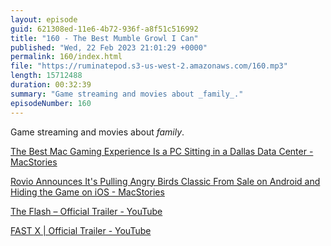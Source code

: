 ```yaml
---
layout: episode
guid: 621308ed-11e6-4b72-936f-a8f51c516992
title: "160 - The Best Mumble Growl I Can"
published: "Wed, 22 Feb 2023 21:01:29 +0000"
permalink: 160/index.html
file: "https://ruminatepod.s3-us-west-2.amazonaws.com/160.mp3"
length: 15712488
duration: 00:32:39
summary: "Game streaming and movies about _family_."
episodeNumber: 160
---
```


Game streaming and movies about _family_.

[The Best Mac Gaming Experience Is a PC Sitting in a Dallas Data Center - MacStories](https://www.macstories.net/stories/the-best-mac-gaming-experience-is-a-pc-sitting-in-a-dallas-data-center/)

[Rovio Announces It's Pulling Angry Birds Classic From Sale on Android and Hiding the Game on iOS - MacStories](https://www.macstories.net/news/rovio-announces-its-pulling-angry-birds-classic-from-sale-on-android-and-hiding-the-game-on-ios/)

[The Flash – Official Trailer - YouTube](https://www.youtube.com/watch?v=hebWYacbdvc)

[FAST X | Official Trailer - YouTube](https://www.youtube.com/watch?v=32RAq6JzY-w)


